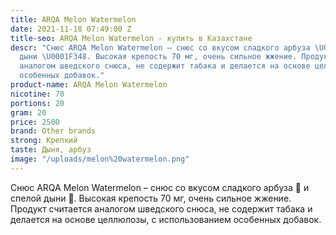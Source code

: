 ```yaml
---
title: ARQA Melon Watermelon
date: 2021-11-18 07:49:00 Z
title-seo: ARQA Melon Watermelon - купить в Казахстане
descr: "Снюс ARQA Melon Watermelon – снюс со вкусом сладкого арбуза \U0001F349 и спелой
  дыни \U0001F348. Высокая крепость 70 мг, очень сильное жжение. Продукт считается
  аналогом шведского снюса, не содержит табака и делается на основе целлюлозы, с использованием
  особенных добавок."
product-name: ARQA Melon Watermelon
nicotine: 70
portions: 20
gram: 20
price: 2500
brand: Other brands
strong: Крепкий
taste: Дыня, арбуз
image: "/uploads/melon%20watermelon.png"
---
```


Снюс ARQA Melon Watermelon – снюс со вкусом сладкого арбуза 🍉 и спелой дыни 🍈. Высокая крепость 70 мг, очень сильное жжение. Продукт считается аналогом шведского снюса, не содержит табака и делается на основе целлюлозы, с использованием особенных добавок.